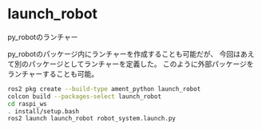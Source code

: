 # launch_robot

py_robotのランチャー

py_robotのパッケージ内にランチャーを作成することも可能だが、
今回はあえて別のパッケージとしてランチャーを定義した。
このように外部パッケージをランチャーすることも可能。


```bash
ros2 pkg create --build-type ament_python launch_robot
colcon build --packages-select launch_robot
cd raspi_ws
. install/setup.bash
ros2 launch launch_robot robot_system.launch.py
```
